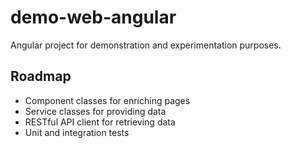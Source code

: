 # demo-web-angular

Angular project for demonstration and experimentation purposes.

## Roadmap

- Component classes for enriching pages
- Service classes for providing data
- RESTful API client for retrieving data
- Unit and integration tests
